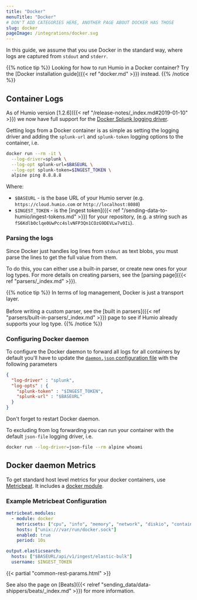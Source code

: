 ```yaml
---
title: "Docker"
menuTitle: "Docker"
# DON'T ADD CATEGORIES HERE, ANOTHER PAGE ABOUT DOCKER HAS THOSE
slug: docker
pageImage: /integrations/docker.svg
---
```


In this guide, we assume that you use Docker in the standard way, where logs are captured from `stdout` and `stderr`.

{{% notice tip %}}
Looking for how to run Humio in a Docker container? Try the [Docker installation guide]({{< ref "docker.md" >}}) instead.
{{% /notice %}}

## Container Logs
As of Humio version [1.2.6]({{< ref "/release-notes/_index.md#2019-01-10" >}}) we now have full support for the [Docker Splunk logging driver](https://docs.docker.com/config/containers/logging/splunk/).

Getting logs from a Docker container is as simple as setting the logging driver and adding the `splunk-url` and `splunk-token` logging options to the container, i.e.

```bash
docker run --rm -it \
  --log-driver=splunk \
  --log-opt splunk-url=$BASEURL \
  --log-opt splunk-token=$INGEST_TOKEN \
  alpine ping 8.8.8.8
```

Where:

* `$BASEURL` - is the base URL of your Humio server (e.g. `https://cloud.humio.com` or `http://localhost:8080`)
* `$INGEST_TOKEN` - is the [ingest token]({{< ref "/sending-data-to-humio/ingest-tokens.md" >}}) for your repository, (e.g. a string such as `fS6Kdlb0clqe0UwPcc4slvNFP3Qn1COzG9DEVLw7v0Ii`).

### Parsing the logs

Since Docker just handles log lines from `stdout` as text blobs, you must parse the lines to get the full value from them.

To do this, you can either use a built-in parser, or create new ones for your log types. For more details on creating parsers, see the [parsing page]({{< ref "parsers/_index.md" >}}).

{{% notice tip %}}
In terms of log management, Docker is just a transport layer.<br/><br/>
Before writing a custom parser, see the [built in parsers]({{< ref "parsers/built-in-parsers/_index.md" >}}) page to see if Humio already supports your log type.
{{% /notice %}}

### Configuring Docker daemon

To configure the Docker daemon to forward all logs for all containers by default you'll have to update the [`daemon.json` configuration file](https://docs.docker.com/engine/reference/commandline/dockerd/#daemon-configuration-file) with the following parameters

```json
{
  "log-driver" : "splunk",
  "log-opts" : {
    "splunk-token" : "$INGEST_TOKEN",
    "splunk-url" : "$BASEURL"
  }
}
```

Don't forget to restart Docker daemon.

To excluding from log forwarding you can run your container with the default `json-file` logging driver, i.e.
```bash
docker run --log-driver=json-file --rm alpine whoami
```

## Docker daemon Metrics

To get standard host level metrics for your docker containers, use [Metricbeat](https://www.elastic.co/guide/en/beats/metricbeat/current/index.html).
It includes a [docker module](https://www.elastic.co/guide/en/beats/metricbeat/current/metricbeat-module-docker.html).

### Example Metricbeat Configuration

``` yaml
metricbeat.modules:
  - module: docker
    metricsets: ["cpu", "info", "memory", "network", "diskio", "container"]
    hosts: ["unix:///var/run/docker.sock"]
    enabled: true
    period: 10s

output.elasticsearch:
  hosts: ["$BASEURL/api/v1/ingest/elastic-bulk"]
  username: $INGEST_TOKEN
```

{{< partial "common-rest-params.html" >}}

See also the page on [Beats]({{< relref "sending_data/data-shippers/beats/_index.md" >}}) for more information.
